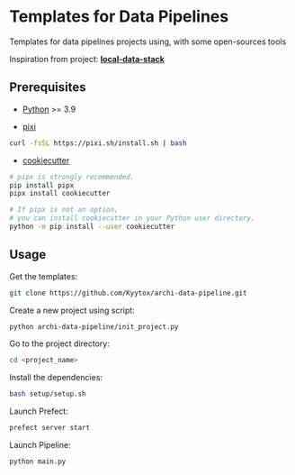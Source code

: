# Templates for Data Pipelines

Templates for data pipelines projects using, with some open-sources tools

Inspiration from project: **[local-data-stack](https://github.com/l-mds/local-data-stack/tree/main)**

## Prerequisites

- [Python](https://www.python.org/downloads/) >= 3.9

- [pixi](https://pixi.sh/dev/)

```bash
curl -fsSL https://pixi.sh/install.sh | bash
```

- [cookiecutter](https://github.com/cookiecutter/cookiecutter)

```bash
# pipx is strongly recommended.
pip install pipx
pipx install cookiecutter

# If pipx is not an option,
# you can install cookiecutter in your Python user directory.
python -m pip install --user cookiecutter
```

## Usage

Get the templates:

```bash
git clone https://github.com/Kyytox/archi-data-pipeline.git
```

Create a new project using script:

```bash
python archi-data-pipeline/init_project.py
```

Go to the project directory:

```bash
cd <project_name>
```

Install the dependencies:

```bash
bash setup/setup.sh
```

Launch Prefect:

```bash
prefect server start
```

Launch Pipeline:

```bash
python main.py
```
